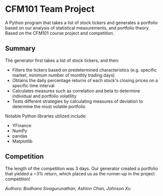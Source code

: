 # CFM101 Team Project #
A Python program that takes a list of stock tickers and generates a portfolio based on our analysis of statistical measurements, and portfolio theory. Based on the CFM101 course project and competition.

## Summary ##
The generator first takes a list of stock tickers, and then:
* Filters the tickers based on predetermined characteristics (e.g. specific market, minimum number of monthly trading days)
* Obtains the daily percentage returns of each stock's closing prices on a specific time interval
* Calculates measures such as correlation and beta to determine individual and portfolio volatility 
* Tests different strategies by calculating measures of deviation to determine the most volatile portfolio  

Notable Python libraries utilized include:
* YFinance
* NumPy
* pandas
* Matplotlib

## Competition ##
The length of the competition was 3 days. Our generator created a portfolio that yielded a ~3% return, which placed us as the runner-up in the project competition!

*Authors: Bodhana Sivagurunathan, Ashton Chan, Johnson Xu*
